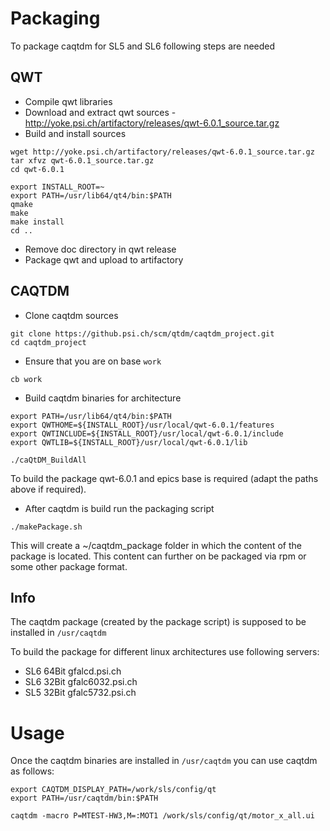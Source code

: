 # Packaging
To package caqtdm for SL5 and SL6 following steps are needed

## QWT
 * Compile qwt libraries
  * Download and extract qwt sources - http://yoke.psi.ch/artifactory/releases/qwt-6.0.1_source.tar.gz
  * Build and install sources

```
wget http://yoke.psi.ch/artifactory/releases/qwt-6.0.1_source.tar.gz
tar xfvz qwt-6.0.1_source.tar.gz
cd qwt-6.0.1

export INSTALL_ROOT=~
export PATH=/usr/lib64/qt4/bin:$PATH
qmake
make
make install
cd ..
```

 * Remove doc directory in qwt release
 * Package qwt and upload to artifactory

## CAQTDM
 * Clone caqtdm sources

```
git clone https://github.psi.ch/scm/qtdm/caqtdm_project.git
cd caqtdm_project
```

 * Ensure that you are on base `work`

```
cb work
```

 * Build caqtdm binaries for architecture

```
export PATH=/usr/lib64/qt4/bin:$PATH
export QWTHOME=${INSTALL_ROOT}/usr/local/qwt-6.0.1/features
export QWTINCLUDE=${INSTALL_ROOT}/usr/local/qwt-6.0.1/include
export QWTLIB=${INSTALL_ROOT}/usr/local/qwt-6.0.1/lib

./caQtDM_BuildAll
```

To build the package qwt-6.0.1 and epics base is required (adapt the paths above if required).

 * After caqtdm is build run the packaging script

```
./makePackage.sh
```

This will create a ~/caqtdm_package folder in which the content of the package is located. This content
can further on be packaged via rpm or some other package format.

## Info
The caqtdm package (created by the package script) is supposed to be installed in `/usr/caqtdm`

To build the package for different linux architectures use following servers:

 * SL6 64Bit gfalcd.psi.ch
 * SL6 32Bit gfalc6032.psi.ch
 * SL5 32Bit gfalc5732.psi.ch

# Usage
Once the caqtdm binaries are installed in `/usr/caqtdm` you can use caqtdm as follows:

```
export CAQTDM_DISPLAY_PATH=/work/sls/config/qt
export PATH=/usr/caqtdm/bin:$PATH

caqtdm -macro P=MTEST-HW3,M=:MOT1 /work/sls/config/qt/motor_x_all.ui
```

